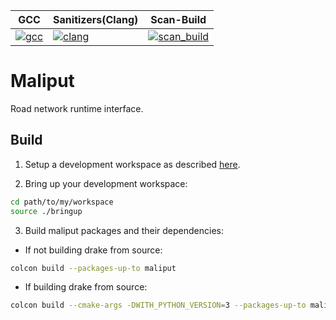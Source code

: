 
| GCC | Sanitizers(Clang) | Scan-Build |
| --------- | --------- | -------- |
|[![gcc](https://github.com/ToyotaResearchInstitute/maliput/actions/workflows/build.yml/badge.svg)](https://github.com/ToyotaResearchInstitute/maliput/actions/workflows/build.yml) | [![clang](https://github.com/ToyotaResearchInstitute/maliput/actions/workflows/sanitizers.yml/badge.svg)](https://github.com/ToyotaResearchInstitute/maliput/actions/workflows/sanitizers.yml) | [![scan_build](https://github.com/ToyotaResearchInstitute/maliput/actions/workflows/scan_build.yml/badge.svg)](https://github.com/ToyotaResearchInstitute/maliput/actions/workflows/scan_build.yml) |

# Maliput

Road network runtime interface.

## Build

1. Setup a development workspace as described [here](https://github.com/ToyotaResearchInstitute/maliput_documentation/blob/main/docs/installation_quickstart.rst).

2. Bring up your development workspace:

```sh
cd path/to/my/workspace
source ./bringup
```

3. Build maliput packages and their dependencies:

  - If not building drake from source:

   ```sh
   colcon build --packages-up-to maliput
   ```

  - If building drake from source:

   ```sh
   colcon build --cmake-args -DWITH_PYTHON_VERSION=3 --packages-up-to maliput
   ```
